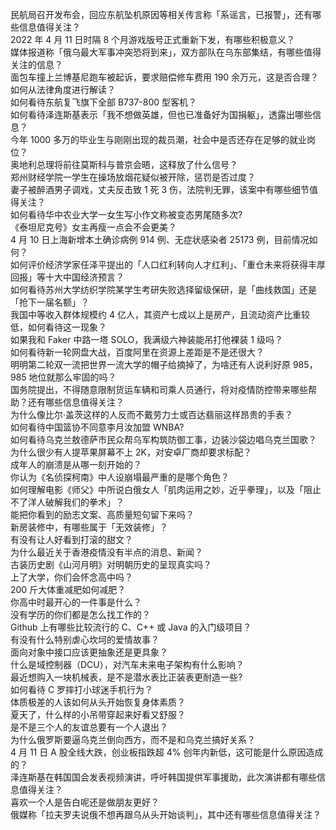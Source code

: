 民航局召开发布会，回应东航坠机原因等相关传言称「系谣言，已报警」，还有哪些信息值得关注？  
2022 年 4 月 11 日时隔 8 个月游戏版号正式重新下发，有哪些积极意义？  
媒体报道称「俄乌最大军事冲突恐将到来」，双方部队在乌东部集结，有哪些值得关注的信息？  
面包车撞上兰博基尼跑车被起诉，要求赔偿修车费用 190 余万元，这是否合理？如何从法律角度进行解读？  
如何看待东航复飞旗下全部 B737-800 型客机？  
如何看待泽连斯基表示「我不想做英雄，但也已准备好为国捐躯」，透露出哪些信息？  
今年 1000 多万的毕业生与刚刚出现的裁员潮，社会中是否还存在足够的就业岗位？  
奥地利总理将前往莫斯科与普京会晤，这释放了什么信号？  
郑州财经学院一学生在操场放烟花疑似被开除，惩罚是否过度？  
妻子被醉酒男子调戏，丈夫反击致 1 死 3 伤，法院判无罪，该案中有哪些细节值得关注？  
如何看待华中农业大学一女生写小作文称被变态男尾随多次?  
《泰坦尼克号》女主再瘦一点会不会更美？  
4 月 10 日上海新增本土确诊病例 914 例、无症状感染者 25173 例，目前情况如何？  
如何评价经济学家任泽平提出的「人口红利转向人才红利」、「重仓未来将获得丰厚回报」等十大中国经济预言？  
如何看待苏州大学纺织学院某学生考研失败选择留级保研，是「曲线救国」还是「抢下一届名额」？  
我国中等收入群体规模约 4 亿人，其资产七成以上是房产，且流动资产比重较低，如何看待这一现象？  
如果我和 Faker 中路一塔 SOLO，我满级六神装能吊打他裸装 1 级吗？  
如何看待新一轮网盘大战，百度阿里在资源上差距是不是还很大？  
明明第二轮双一流把世界一流大学的帽子给摘掉了，为啥还有人说利好原 985，985 地位就那么牢固的吗？  
国务院提出，不得随意限制货运车辆和司乘人员通行，将对疫情防控带来哪些帮助？还有哪些信息值得关注？  
为什么像比尔·盖茨这样的人反而不戴劳力士或百达翡丽这样昂贵的手表？  
如何看待中国篮协不同意李月汝加盟 WNBA?  
如何看待乌克兰敖德萨市民众帮乌军构筑防御工事，边装沙袋边唱乌克兰国歌？  
为什么很少有人提苹果屏幕不上 2K，对安卓厂商却要求标配？  
成年人的崩溃是从哪一刻开始的？  
你认为《名侦探柯南》中人设崩塌最严重的是哪个角色？  
如何理解电影《师父》中所说白俄女人「肌肉运用之妙，近乎拳理」，以及「阻止不了洋人破解我们的拳术」？  
能把你看到的励志文案、高质量短句留下来吗？  
新房装修中，有哪些属于「无效装修」？  
有没有让人好看到打滚的甜文？  
为什么最近关于香港疫情没有半点的消息、新闻？  
古装历史剧《山河月明》对明朝历史的呈现真实吗？  
上了大学，你们会怀念高中吗？  
200 斤大体重减肥如何减肥？  
你高中时最开心的一件事是什么？  
没有学历的你们都是怎么找工作的？  
Github 上有哪些比较流行的 C、C++ 或 Java 的入门级项目？  
有没有什么特别虐心坎坷的爱情故事？  
面向对象中接口应该更抽象还是更具象？  
什么是域控制器（DCU），对汽车未来电子架构有什么影响？  
最近想购入一块机械表，是不是潜水表比正装表更耐造一些?  
如何看待 C 罗摔打小球迷手机行为？  
体质极差的人该如何从头开始恢复身体素质？  
夏天了，什么样的小吊带穿起来好看又舒服？  
是不是三个人的友谊总要有一个人退出？  
为什么俄罗斯要逼乌克兰倒向西方，而不是和乌克兰搞好关系？  
4 月 11 日 A 股全线大跌，创业板指跌超 4% 创年内新低，这可能是什么原因造成的？  
泽连斯基在韩国国会发表视频演讲，呼吁韩国提供军事援助，此次演讲都有哪些信息值得关注？  
喜欢一个人是告白呢还是做朋友更好？  
俄媒称「拉夫罗夫说俄不想再跟乌从头开始谈判」，其中还有哪些信息值得关注？  
